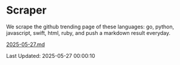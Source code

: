 # Scraper

We scrape the github trending page of these languages: go, python, javascript, swift, html, ruby, and push a markdown result everyday.

[2025-05-27.md](https://github.com/henson/Scraper/blob/master/2025-05-27.md)

Last Updated: 2025-05-27 00:00:10